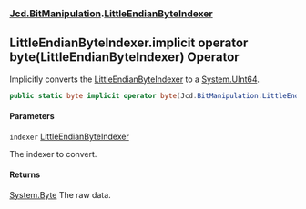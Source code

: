 ### [Jcd.BitManipulation](Jcd.BitManipulation.md 'Jcd.BitManipulation').[LittleEndianByteIndexer](Jcd.BitManipulation.LittleEndianByteIndexer.md 'Jcd.BitManipulation.LittleEndianByteIndexer')

## LittleEndianByteIndexer.implicit operator byte(LittleEndianByteIndexer) Operator

Implicitly converts the [LittleEndianByteIndexer](Jcd.BitManipulation.LittleEndianByteIndexer.md 'Jcd.BitManipulation.LittleEndianByteIndexer') to a [System.UInt64](https://docs.microsoft.com/en-us/dotnet/api/System.UInt64 'System.UInt64').

```csharp
public static byte implicit operator byte(Jcd.BitManipulation.LittleEndianByteIndexer indexer);
```

#### Parameters

<a name='Jcd.BitManipulation.LittleEndianByteIndexer.op_Implicitbyte(Jcd.BitManipulation.LittleEndianByteIndexer).indexer'></a>

`indexer` [LittleEndianByteIndexer](Jcd.BitManipulation.LittleEndianByteIndexer.md 'Jcd.BitManipulation.LittleEndianByteIndexer')

The indexer to convert.

#### Returns

[System.Byte](https://docs.microsoft.com/en-us/dotnet/api/System.Byte 'System.Byte')
The raw data.